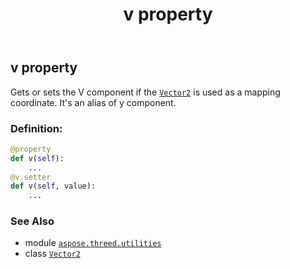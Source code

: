 ﻿---
title: v property
second_title: Aspose.3D for Python via .NET API References
description: 
type: docs
weight: 100
url: /aspose.threed.utilities/vector2/v/
is_root: false
---

## v property


Gets or sets the V component if the [`Vector2`](/3d/python-net/aspose.threed.utilities/vector2) is used as a mapping coordinate.
It's an alias of y component.
### Definition:
```python
@property
def v(self):
    ...
@v.setter
def v(self, value):
    ...
```

### See Also
* module [`aspose.threed.utilities`](../../)
* class [`Vector2`](/3d/python-net/aspose.threed.utilities/vector2)
